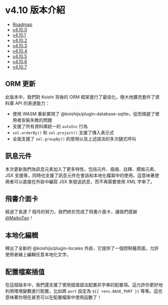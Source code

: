 # v4.10 版本介紹

- [Roadmap](https://github.com/koishijs/koishi/issues/839)
- [v4.10.0](https://github.com/koishijs/koishi/releases/tag/4.10.0)
- [v4.10.1](https://github.com/koishijs/koishi/releases/tag/4.10.1)
- [v4.10.2](https://github.com/koishijs/koishi/releases/tag/4.10.2)
- [v4.10.3](https://github.com/koishijs/koishi/releases/tag/4.10.3)
- [v4.10.4](https://github.com/koishijs/koishi/releases/tag/4.10.4)
- [v4.10.5](https://github.com/koishijs/koishi/releases/tag/4.10.5)
- [v4.10.6](https://github.com/koishijs/koishi/releases/tag/4.10.6)
- [v4.10.7](https://github.com/koishijs/koishi/releases/tag/4.10.7)

## ORM 更新

此版本中，我們對 Koishi 背後的 ORM 框架進行了最佳化，極大地擴充套件了資料庫 API 的表達能力：

- 使用 WASM 重新實現了 @koishijs/plugin-database-sqlite，從而規避了使用者安裝失敗的問題
- 支援了所有資料庫統一的 `autoInc` 行為
- `sel.orderBy()` 和 `sel.project()` 支援了傳入表示式
- 全面支援了 `sel.groupBy()` 的使用以及上述語法的多次鏈式呼叫

## 訊息元件

本次更新我們為訊息元素加入了更多特性，包括元件、插值、註釋、模板元素、JSX 支援等，同時也支援了訊息元件在會話和本地化檔案中的使用。這意味著使用者可以直接在外掛中編寫 JSX 來發送訊息，而不再需要使用 XML 字串了。

## 飛書介面卡

經過了長達 7 個月的努力，我們終於完成了飛書介面卡，讓我們感謝 [@MaikoTan](https://github.com/maikotan)！

## 本地化編輯

釋出了全新的 @koishijs/plugin-locales 外掛，它提供了一個控制檯頁面，允許使用者線上編輯任意本地化文字。

## 配置檔案插值

<div v-pre>

在這個版本中，我們還支援了使用插值語法配置非字串的配置項。這允許你更好地利用環境變數進行配置，比如將 `port` 設定為 `${{ +env.BASE_PORT }}` 等等。這也意味著你現在甚至可以在配置檔案中使用函數了！

</div>
